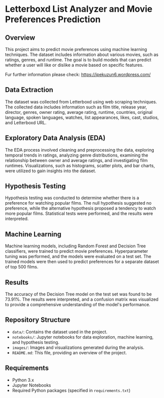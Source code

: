 
# Letterboxd List Analyzer and Movie Preferences Prediction 

## Overview

This project aims to predict movie preferences using machine learning techniques. The dataset includes information about various movies, such as ratings, genres, and runtime. The goal is to build models that can predict whether a user will like or dislike a movie based on specific features.

Fur further information please check: https://ipekuzun6.wordpress.com/ 

## Data Extraction

The dataset was collected from Letterboxd using web scraping techniques. The collected data includes information such as film title, release year, director, genres, owner rating, average rating, runtime, countries, original language, spoken languages, watches, list appearances, likes, cast, studios, and Letterboxd URL.

## Exploratory Data Analysis (EDA)

The EDA process involved cleaning and preprocessing the data, exploring temporal trends in ratings, analyzing genre distributions, examining the relationship between owner and average ratings, and investigating film runtimes. Visualizations, such as histograms, scatter plots, and bar charts, were utilized to gain insights into the dataset.

## Hypothesis Testing

Hypothesis testing was conducted to determine whether there is a preference for watching popular films. The null hypothesis suggested no preference, while the alternative hypothesis proposed a tendency to watch more popular films. Statistical tests were performed, and the results were interpreted.

## Machine Learning

Machine learning models, including Random Forest and Decision Tree classifiers, were trained to predict movie preferences. Hyperparameter tuning was performed, and the models were evaluated on a test set. The trained models were then used to predict preferences for a separate dataset of top 500 films.

## Results

The accuracy of the Decision Tree model on the test set was found to be 73.91%. The results were interpreted, and a confusion matrix was visualized to provide a comprehensive understanding of the model's performance.

## Repository Structure

- `data/`: Contains the dataset used in the project.
- `notebooks/`: Jupyter notebooks for data exploration, machine learning, and hypothesis testing.
- `images/`: Images and visualizations generated during the analysis.
- `README.md`: This file, providing an overview of the project.

## Requirements

- Python 3.x
- Jupyter Notebooks
- Required Python packages (specified in `requirements.txt`)

